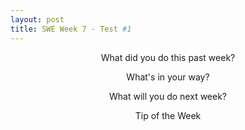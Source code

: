 ```yaml
---
layout: post
title: SWE Week 7 - Test #1
---
```


<p align="center"> What did you do this past week? </p>

<p align="center"> What's in your way? </p>

<p align="center"> What will you do next week? </p>

<p align="center"> Tip of the Week </p>
